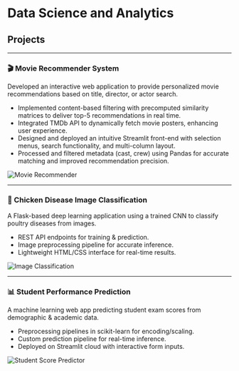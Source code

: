  

# Data Science and Analytics



 
## Projects

 

---

### 🎬 Movie Recommender System  
Developed an interactive web application to provide personalized movie recommendations based on title, director, or actor search.

- Implemented content-based filtering with precomputed similarity matrices to deliver top-5 recommendations in real time.  
- Integrated TMDb API to dynamically fetch movie posters, enhancing user experience.  
- Designed and deployed an intuitive Streamlit front-end with selection menus, search functionality, and multi-column layout.  
- Processed and filtered metadata (cast, crew) using Pandas for accurate matching and improved recommendation precision.


![Movie Recommender](https://github.com/user-attachments/assets/aaadd52d-2a36-497a-8787-fb29c39b1bcd)

---

### 🐔 Chicken Disease Image Classification  
A Flask-based deep learning application using a trained CNN to classify poultry diseases from images.  

- REST API endpoints for training & prediction.  
- Image preprocessing pipeline for accurate inference.  
- Lightweight HTML/CSS interface for real-time results.  

![Image Classification](https://github.com/user-attachments/assets/857d7ad5-4d71-4cb6-922f-01408522ac1f)

---

### 📊 Student Performance Prediction  
A machine learning web app predicting student exam scores from demographic & academic data.  

- Preprocessing pipelines in scikit-learn for encoding/scaling.  
- Custom prediction pipeline for real-time inference.  
- Deployed on Streamlit cloud with interactive form inputs.  


![Student Score Predictor](https://github.com/user-attachments/assets/18e7aa0d-c5f2-43a3-a941-121aab9e4a63)
